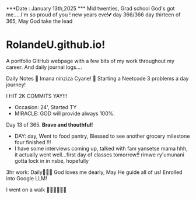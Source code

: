 ***Date : January 13th,2025 *** Mid twenties, Grad school God's got me.....I'm so proud of you ! new years eve!💕 day 366/366 day thirteen of 365, May God take the lead
# RolandeU.github.io!

A portfolio GitHub webpage with a few bits of my work throughout my career. And daily journal logs....


Daily Notes
💚 Imana ninziza Cyane! 
💚 Starting a Neetcode 3 problems a day journey!

I HIT 2K COMMITS YAY!!!

- Occasion: 24', Started TY 
- MIRACLE: GOD will provide always 100%.

Day 13 of 365. **Brave and thouthful!** 
- DAY: day, Went to food pantry, Blessed to see another grocery milestone four finished !!!
- I have some interviews coming up, talked with fam yansetse mama hhh, it actually went well...first day of classes tomorrow!!
rimwe ry'umunani
gotta lock in in nsbe, hopefully 

3hr work: Daily💚💚💚
God loves me dearly, May He guide all of  us!
Enrolled into Google LLM! 

I went on a walk 💚💚💚💚💚💚
